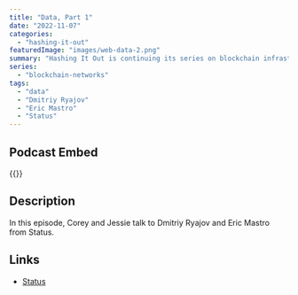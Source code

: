 ```yaml
---
title: "Data, Part 1"
date: "2022-11-07"
categories: 
  - "hashing-it-out"
featuredImage: "images/web-data-2.png"
summary: "Hashing It Out is continuing its series on blockchain infrastructure with the Data layer. In this episode, Corey and Jessie talk to Dmitriy Ryajov and Eric Mastro from Status."
series:
  - "blockchain-networks"
tags:
  - "data" 
  - "Dmitriy Ryajov"
  - "Eric Mastro"
  - "Status"
---
```


## Podcast Embed
{{<podcast-embed url="https://player.simplecast.com/f92567b5-69f3-412c-b689-4f60d0f09e81?dark=false&color=EE6E04">}}

## Description
In this episode, Corey and Jessie talk to Dmitriy Ryajov and Eric Mastro from Status.

## Links 
- [Status](https://status.im)
